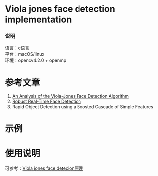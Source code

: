 Viola jones face detection implementation
====
### 说明
语言：c语言  
平台：macOS/linux  
环境：opencv4.2.0 + openmp  

参考文章
======
1. [An Analysis of the Viola-Jones Face Detection Algorithm]( http://www.ipol.im/pub/art/2014/104/article.pdf)
2. [Robust Real-Time Face Detection](https://www.face-rec.org/algorithms/Boosting-Ensemble/16981346.pdf)
3. Rapid Object Detection using a Boosted Cascade of Simple Features


示例
=====


使用说明
====



可参考：[Viola jones face detecion原理]()


